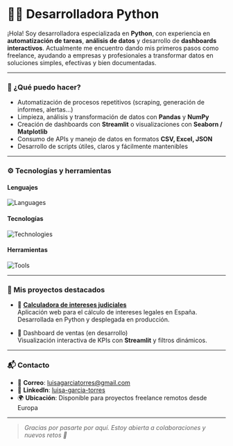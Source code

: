 # 👩‍💻 Desarrolladora Python

¡Hola!
Soy desarrolladora especializada en **Python**, con experiencia en **automatización de tareas**, **análisis de datos** y desarrollo de **dashboards interactivos**. Actualmente me encuentro dando mis primeros pasos como freelance, ayudando a empresas y profesionales a transformar datos en soluciones simples, efectivas y bien documentadas.

---

### 🚀 ¿Qué puedo hacer?
- Automatización de procesos repetitivos (scraping, generación de informes, alertas…)
- Limpieza, análisis y transformación de datos con **Pandas** y **NumPy**
- Creación de dashboards con **Streamlit** o visualizaciones con **Seaborn / Matplotlib**
- Consumo de APIs y manejo de datos en formatos **CSV, Excel, JSON**
- Desarrollo de scripts útiles, claros y fácilmente mantenibles

---

### ⚙️ Tecnologías y herramientas

#### Lenguajes
![Languages](https://go-skill-icons.vercel.app/api/icons?i=python,r&theme=light&perline=14&titles=true)

#### Tecnologías
![Technologies](https://go-skill-icons.vercel.app/api/icons?i=pandas,numpy,seaborn,matplotlib,scikitlearn,tensorflow,selenium,jupyter,streamlit,mysql&theme=light&perline=14&titles=true)


#### Herramientas
![Tools](https://go-skill-icons.vercel.app/api/icons?i=vscode,github,notion,slack&theme=light&perline=14&titles=true)

---

### 📂 Mis proyectos destacados
- 🔹 [**Calculadora de intereses judiciales**](https://interesesjudiciales.es)  
  Aplicación web para el cálculo de intereses legales en España. Desarrollada en Python y desplegada en producción.

- 🔹 Dashboard de ventas (en desarrollo)  
  Visualización interactiva de KPIs con **Streamlit** y filtros dinámicos.

---

### 📬 Contacto

- 📧 **Correo**: [luisagarciatorres@gmail.com](mailto:luisagarciatorres@gmail.com)  
- 💼 **LinkedIn**: [luisa-garcia-torres](https://www.linkedin.com/in/luisa-garcia-torres)  
- 🌍 **Ubicación**: Disponible para proyectos freelance remotos desde Europa

---

> _Gracias por pasarte por aquí. Estoy abierta a colaboraciones y nuevos retos 🤗_

